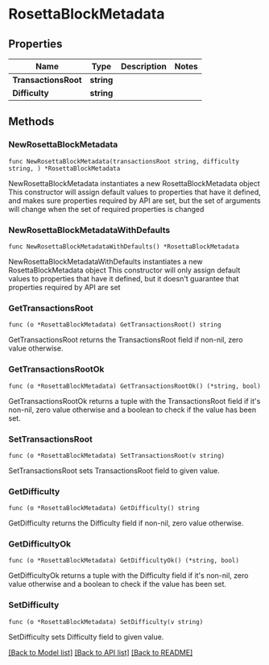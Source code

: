 # RosettaBlockMetadata

## Properties

Name | Type | Description | Notes
------------ | ------------- | ------------- | -------------
**TransactionsRoot** | **string** |  | 
**Difficulty** | **string** |  | 

## Methods

### NewRosettaBlockMetadata

`func NewRosettaBlockMetadata(transactionsRoot string, difficulty string, ) *RosettaBlockMetadata`

NewRosettaBlockMetadata instantiates a new RosettaBlockMetadata object
This constructor will assign default values to properties that have it defined,
and makes sure properties required by API are set, but the set of arguments
will change when the set of required properties is changed

### NewRosettaBlockMetadataWithDefaults

`func NewRosettaBlockMetadataWithDefaults() *RosettaBlockMetadata`

NewRosettaBlockMetadataWithDefaults instantiates a new RosettaBlockMetadata object
This constructor will only assign default values to properties that have it defined,
but it doesn't guarantee that properties required by API are set

### GetTransactionsRoot

`func (o *RosettaBlockMetadata) GetTransactionsRoot() string`

GetTransactionsRoot returns the TransactionsRoot field if non-nil, zero value otherwise.

### GetTransactionsRootOk

`func (o *RosettaBlockMetadata) GetTransactionsRootOk() (*string, bool)`

GetTransactionsRootOk returns a tuple with the TransactionsRoot field if it's non-nil, zero value otherwise
and a boolean to check if the value has been set.

### SetTransactionsRoot

`func (o *RosettaBlockMetadata) SetTransactionsRoot(v string)`

SetTransactionsRoot sets TransactionsRoot field to given value.


### GetDifficulty

`func (o *RosettaBlockMetadata) GetDifficulty() string`

GetDifficulty returns the Difficulty field if non-nil, zero value otherwise.

### GetDifficultyOk

`func (o *RosettaBlockMetadata) GetDifficultyOk() (*string, bool)`

GetDifficultyOk returns a tuple with the Difficulty field if it's non-nil, zero value otherwise
and a boolean to check if the value has been set.

### SetDifficulty

`func (o *RosettaBlockMetadata) SetDifficulty(v string)`

SetDifficulty sets Difficulty field to given value.



[[Back to Model list]](../README.md#documentation-for-models) [[Back to API list]](../README.md#documentation-for-api-endpoints) [[Back to README]](../README.md)


